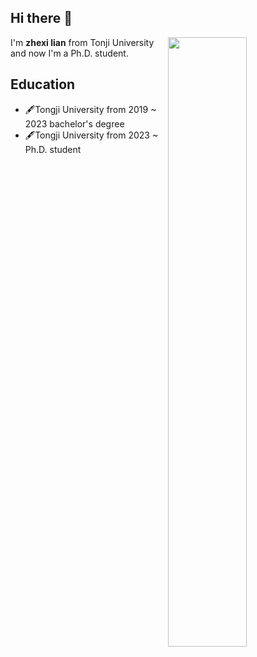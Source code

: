 ## Hi there 👋

<!--
**zhexilian/zhexilian** is a ✨ _special_ ✨ repository because its `README.md` (this file) appears on your GitHub profile.

Here are some ideas to get you started:

- 🔭 I’m currently working on ...
- 🌱 I’m currently learning ...
- 👯 I’m looking to collaborate on ...
- 🤔 I’m looking for help with ...
- 💬 Ask me about ...
- 📫 How to reach me: ...
- 😄 Pronouns: ...
- ⚡ Fun fact: ...
-->
<picture>
    <source media="(prefers-color-scheme: dark)" srcset="https://github-readme-stats-ouuan.vercel.app/api?username=zhexilian&theme=dark&show_icons=true">
    <img align="right" width="50%" src="https://github-readme-stats-ouuan.vercel.app/api?username=zhexilian&show_icons=true">
</picture>  

I'm **zhexi lian** from Tonji University and now I'm a Ph.D. student.  
## Education  
- 🖋️Tongji University from 2019 ~ 2023 bachelor's degree
- 🖋️Tongji University from 2023 ~  Ph.D. student
